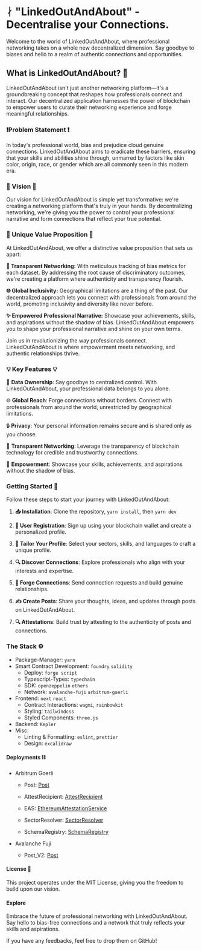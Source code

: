 # ᛅ "LinkedOutAndAbout" - Decentralise your Connections.

Welcome to the world of LinkedOutAndAbout, where professional networking takes on a whole new decentralized dimension. Say goodbye to biases and hello to a realm of authentic connections and opportunities.


## **What is LinkedOutAndAbout? 💬**

LinkedOutAndAbout isn't just another networking platform—it's a groundbreaking concept that reshapes how professionals connect and interact. Our decentralized application harnesses the power of blockchain to empower users to curate their networking experience and forge meaningful relationships.


### **❗️Problem Statement ❗️**

In today's professional world, bias and prejudice cloud genuine connections. LinkedOutAndAbout aims to eradicate these barriers, ensuring that your skills and abilities shine through, unmarred by factors like skin color, origin, race, or gender which are all commonly seen in this modern era.

### **👀 Vision 👀**

Our vision for LinkedOutAndAbout is simple yet transformative: we're creating a networking platform that's truly in your hands. By decentralizing networking, we're giving you the power to control your professional narrative and form connections that reflect your true potential.


### **💯 Unique Value Proposition 💯**

At LinkedOutAndAbout, we offer a distinctive value proposition that sets us apart:

**🌟 Transparent Networking:** With meticulous tracking of bias metrics for each dataset. By addressing the root cause of discriminatory outcomes, we're creating a platform where authenticity and transparency flourish.

**🌐 Global Inclusivity:** Geographical limitations are a thing of the past. Our decentralized approach lets you connect with professionals from around the world, promoting inclusivity and diversity like never before.

**✨ Empowered Professional Narrative:** Showcase your achievements, skills, and aspirations without the shadow of bias. LinkedOutAndAbout empowers you to shape your professional narrative and shine on your own terms.

Join us in revolutionizing the way professionals connect. LinkedOutAndAbout is where empowerment meets networking, and authentic relationships thrive.


### **💡 Key Features 💡**

🔑 **Data Ownership**: Say goodbye to centralized control. With LinkedOutAndAbout, your professional data belongs to you alone.

🌐 **Global Reach**: Forge connections without borders. Connect with professionals from around the world, unrestricted by geographical limitations.

🔒 **Privacy**: Your personal information remains secure and is shared only as you choose.

💼 **Transparent Networking**: Leverage the transparency of blockchain technology for credible and trustworthy connections.

💪 **Empowerment**: Showcase your skills, achievements, and aspirations without the shadow of bias.


### **Getting Started 🚀**

Follow these steps to start your journey with LinkedOutAndAbout:

1. **📥 Installation**: Clone the repository, `yarn install`, then `yarn dev`

2. **🔐 User Registration**: Sign up using your blockchain wallet and create a personalized profile.

3. **👔 Tailor Your Profile**: Select your sectors, skills, and languages to craft a unique profile.

4. **🔍 Discover Connections**: Explore professionals who align with your interests and expertise.

5. **🤝 Forge Connections**: Send connection requests and build genuine relationships.

6. **✍️ Create Posts**: Share your thoughts, ideas, and updates through posts on LinkedOutAndAbout.

7. **🔍 Attestations**: Build trust by attesting to the authenticity of posts and connections.


### **The Stack ⚙️**

- Package-Manager: `yarn`
- Smart Contract Development: `foundry` `solidity`
  - Deploy: `forge script`
  - Typescript-Types: `typechain`
  - SDK: `openzeppelin` `ethers`
  - Network: `avalanche-fuji` `arbitrum-goerli`
- Frontend: `next` `react`
  - Contract Interactions: `wagmi`, `rainbowkit`
  - Styling: `tailwindcss`
  - Styled Components: `three.js`
- Backend: `Kepler`
- Misc:
  - Linting & Formatting: `eslint`, `prettier`
  - Design: `excalidraw`

#### **Deployments ⛓️**

- Arbitrum Goerli

    - Post: [Post](https://goerli.arbiscan.io/address/0x4eE36Ac14D03445FC0D21C52EF06F7780c9981e3)

    - AttestRecipient: [AttestRecipient](https://goerli.arbiscan.io/address/0xa37dd05F01446bbA6DC91d39fD7f2D205aaAF94f)
    
    - EAS: [EthereumAttestationService](https://goerli.arbiscan.io/address/0xaEF4103A04090071165F78D45D83A0C0782c2B2a)
    
    - SectorResolver: [SectorResolver](https://goerli.arbiscan.io/address/0x9FC32F730CcD03AFd7E3775F05B8b4a1174522d5)
    
    - SchemaRegistry: [SchemaRegistry](https://goerli.arbiscan.io/address/0x55D26f9ae0203EF95494AE4C170eD35f4Cf77797)


- Avalanche Fuji

    - Post_V2: [Post](https://testnet.snowtrace.io/address/0x56590e8bdf817759fe543f55b80734a1424eaaef#writeContract)

#### **License 📄**

This project operates under the MIT License, giving you the freedom to build upon our vision.


#### **Explore**
Embrace the future of professional networking with LinkedOutAndAbout. Say hello to bias-free connections and a network that truly reflects your skills and aspirations.

If you have any feedbacks, feel free to drop them on GitHub!
